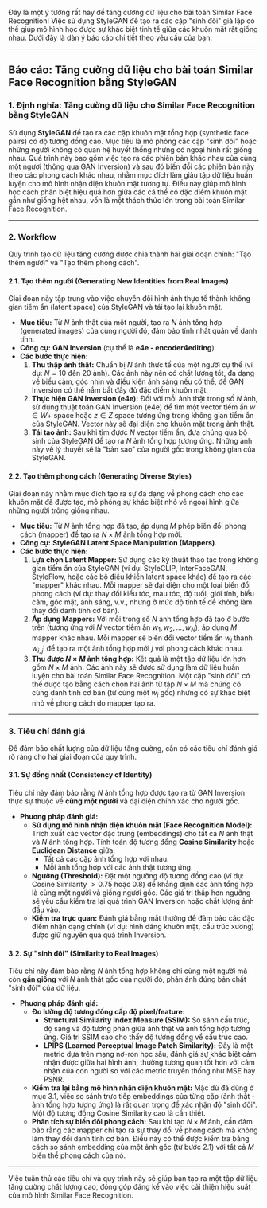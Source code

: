 Đây là một ý tưởng rất hay để tăng cường dữ liệu cho bài toán Similar Face Recognition! Việc sử dụng StyleGAN để tạo ra các cặp "sinh đôi" giả lập có thể giúp mô hình học được sự khác biệt tinh tế giữa các khuôn mặt rất giống nhau. Dưới đây là dàn ý báo cáo chi tiết theo yêu cầu của bạn.

---

## Báo cáo: Tăng cường dữ liệu cho bài toán Similar Face Recognition bằng StyleGAN

### 1. Định nghĩa: Tăng cường dữ liệu cho Similar Face Recognition bằng StyleGAN

Sử dụng **StyleGAN** để tạo ra các cặp khuôn mặt tổng hợp (synthetic face pairs) có độ tương đồng cao. Mục tiêu là mô phỏng các cặp "sinh đôi" hoặc những người không có quan hệ huyết thống nhưng có ngoại hình rất giống nhau. Quá trình này bao gồm việc tạo ra các phiên bản khác nhau của cùng một người (thông qua GAN Inversion) và sau đó biến đổi các phiên bản này theo các phong cách khác nhau, nhằm mục đích làm giàu tập dữ liệu huấn luyện cho mô hình nhận diện khuôn mặt tương tự. Điều này giúp mô hình học cách phân biệt hiệu quả hơn giữa các cá thể có đặc điểm khuôn mặt gần như giống hệt nhau, vốn là một thách thức lớn trong bài toán Similar Face Recognition.

---

### 2. Workflow

Quy trình tạo dữ liệu tăng cường được chia thành hai giai đoạn chính: "Tạo thêm người" và "Tạo thêm phong cách".

#### 2.1. Tạo thêm người (Generating New Identities from Real Images)

Giai đoạn này tập trung vào việc chuyển đổi hình ảnh thực tế thành không gian tiềm ẩn (latent space) của StyleGAN và tái tạo lại khuôn mặt.

* **Mục tiêu:** Từ $N$ ảnh thật của một người, tạo ra $N$ ảnh tổng hợp (generated images) của cùng người đó, đảm bảo tính nhất quán về danh tính.
* **Công cụ:** **GAN Inversion** (cụ thể là **e4e - encoder4editing**).
* **Các bước thực hiện:**
    1.  **Thu thập ảnh thật:** Chuẩn bị $N$ ảnh thực tế của một người cụ thể (ví dụ: $N=10 \text{ đến } 20$ ảnh). Các ảnh này nên có chất lượng tốt, đa dạng về biểu cảm, góc nhìn và điều kiện ánh sáng nếu có thể, để GAN Inversion có thể nắm bắt đầy đủ đặc điểm khuôn mặt.
    2.  **Thực hiện GAN Inversion (e4e):** Đối với mỗi ảnh thật trong số $N$ ảnh, sử dụng thuật toán GAN Inversion (e4e) để tìm một vector tiềm ẩn $w \in W+$ space hoặc $z \in Z$ space tương ứng trong không gian tiềm ẩn của StyleGAN. Vector này sẽ đại diện cho khuôn mặt trong ảnh thật.
    3.  **Tái tạo ảnh:** Sau khi tìm được $N$ vector tiềm ẩn, đưa chúng qua bộ sinh của StyleGAN để tạo ra $N$ ảnh tổng hợp tương ứng. Những ảnh này về lý thuyết sẽ là "bản sao" của người gốc trong không gian của StyleGAN.

#### 2.2. Tạo thêm phong cách (Generating Diverse Styles)

Giai đoạn này nhằm mục đích tạo ra sự đa dạng về phong cách cho các khuôn mặt đã được tạo, mô phỏng sự khác biệt nhỏ về ngoại hình giữa những người trông giống nhau.

* **Mục tiêu:** Từ $N$ ảnh tổng hợp đã tạo, áp dụng $M$ phép biến đổi phong cách (mapper) để tạo ra $N \times M$ ảnh tổng hợp mới.
* **Công cụ:** **StyleGAN Latent Space Manipulation (Mappers)**.
* **Các bước thực hiện:**
    1.  **Lựa chọn Latent Mapper:** Sử dụng các kỹ thuật thao tác trong không gian tiềm ẩn của StyleGAN (ví dụ: StyleCLIP, InterFaceGAN, StyleFlow, hoặc các bộ điều khiển latent space khác) để tạo ra các "mapper" khác nhau. Mỗi mapper sẽ đại diện cho một loại biến đổi phong cách (ví dụ: thay đổi kiểu tóc, màu tóc, độ tuổi, giới tính, biểu cảm, góc mặt, ánh sáng, v.v., nhưng ở mức độ tinh tế để không làm thay đổi danh tính cơ bản).
    2.  **Áp dụng Mappers:** Với mỗi trong số $N$ ảnh tổng hợp đã tạo ở bước trên (tương ứng với $N$ vector tiềm ẩn $w_1, w_2, \dots, w_N$), áp dụng $M$ mapper khác nhau. Mỗi mapper sẽ biến đổi vector tiềm ẩn $w_i$ thành $w_{i,j}'$ để tạo ra một ảnh tổng hợp mới $j$ với phong cách khác nhau.
    3.  **Thu được $N \times M$ ảnh tổng hợp:** Kết quả là một tập dữ liệu lớn hơn gồm $N \times M$ ảnh. Các ảnh này sẽ được sử dụng làm dữ liệu huấn luyện cho bài toán Similar Face Recognition. Một cặp "sinh đôi" có thể được tạo bằng cách chọn hai ảnh từ tập $N \times M$ mà chúng có cùng danh tính cơ bản (từ cùng một $w_i$ gốc) nhưng có sự khác biệt nhỏ về phong cách do mapper tạo ra.

---

### 3. Tiêu chí đánh giá

Để đảm bảo chất lượng của dữ liệu tăng cường, cần có các tiêu chí đánh giá rõ ràng cho hai giai đoạn của quy trình.

#### 3.1. Sự đồng nhất (Consistency of Identity)

Tiêu chí này đảm bảo rằng $N$ ảnh tổng hợp được tạo ra từ GAN Inversion thực sự thuộc về **cùng một người** và đại diện chính xác cho người gốc.

* **Phương pháp đánh giá:**
    * **Sử dụng mô hình nhận diện khuôn mặt (Face Recognition Model):** Trích xuất các vector đặc trưng (embeddings) cho tất cả $N$ ảnh thật và $N$ ảnh tổng hợp. Tính toán độ tương đồng **Cosine Similarity** hoặc **Euclidean Distance** giữa:
        * Tất cả các cặp ảnh tổng hợp với nhau.
        * Mỗi ảnh tổng hợp với các ảnh thật tương ứng.
    * **Ngưỡng (Threshold):** Đặt một ngưỡng độ tương đồng cao (ví dụ: Cosine Similarity $> 0.75 \text{ hoặc } 0.8$) để khẳng định các ảnh tổng hợp là cùng một người và giống người gốc. Các giá trị thấp hơn ngưỡng sẽ yêu cầu kiểm tra lại quá trình GAN Inversion hoặc chất lượng ảnh đầu vào.
    * **Kiểm tra trực quan:** Đánh giá bằng mắt thường để đảm bảo các đặc điểm nhận dạng chính (ví dụ: hình dáng khuôn mặt, cấu trúc xương) được giữ nguyên qua quá trình Inversion.

#### 3.2. Sự "sinh đôi" (Similarity to Real Images)

Tiêu chí này đảm bảo rằng $N$ ảnh tổng hợp không chỉ cùng một người mà còn **gần giống** với $N$ ảnh thật gốc của người đó, phản ánh đúng bản chất "sinh đôi" của dữ liệu.

* **Phương pháp đánh giá:**
    * **Đo lường độ tương đồng cấp độ pixel/feature:**
        * **Structural Similarity Index Measure (SSIM):** So sánh cấu trúc, độ sáng và độ tương phản giữa ảnh thật và ảnh tổng hợp tương ứng. Giá trị SSIM cao cho thấy độ tương đồng về cấu trúc cao.
        * **LPIPS (Learned Perceptual Image Patch Similarity):** Đây là một metric dựa trên mạng nơ-ron học sâu, đánh giá sự khác biệt cảm nhận được giữa hai hình ảnh, thường tương quan tốt hơn với cảm nhận của con người so với các metric truyền thống như MSE hay PSNR.
    * **Kiểm tra lại bằng mô hình nhận diện khuôn mặt:** Mặc dù đã dùng ở mục 3.1, việc so sánh trực tiếp embeddings của từng cặp (ảnh thật - ảnh tổng hợp tương ứng) là rất quan trọng để xác nhận độ "sinh đôi". Một độ tương đồng Cosine Similarity cao là cần thiết.
    * **Phân tích sự biến đổi phong cách:** Sau khi tạo $N \times M$ ảnh, cần đảm bảo rằng các mapper chỉ tạo ra sự thay đổi về phong cách mà không làm thay đổi danh tính cơ bản. Điều này có thể được kiểm tra bằng cách so sánh embedding của một ảnh gốc (từ bước 2.1) với tất cả $M$ biến thể phong cách của nó.

---

Việc tuân thủ các tiêu chí và quy trình này sẽ giúp bạn tạo ra một tập dữ liệu tăng cường chất lượng cao, đóng góp đáng kể vào việc cải thiện hiệu suất của mô hình Similar Face Recognition.

